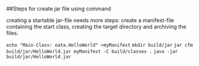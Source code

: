 ##Steps for create jar file using command

creating a startable jar-file needs more steps: 
create a manifest-file containing the start class, 
creating the target directory and 
archiving the files.

`echo "Main-Class: oata.HelloWorld" >myManifest`
`mkdir build/jar`
`jar cfm build/jar/HelloWorld.jar myManifest -C build/classes .`
`java -jar build/jar/HelloWorld.jar`